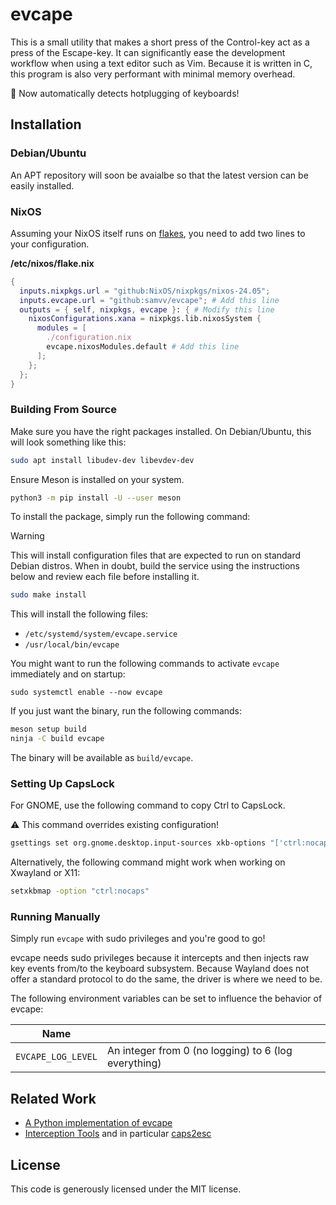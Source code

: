 evcape
======

This is a small utility that makes a short press of the Control-key act as a
press of the Escape-key. It can significantly ease the development workflow
when using a text editor such as Vim. Because it is written in C, this program
is also very performant with minimal memory overhead.

🚀 Now automatically detects hotplugging of keyboards!

## Installation

### Debian/Ubuntu

An APT repository will soon be avaialbe so that the latest version can be
easily installed.

### NixOS

Assuming your NixOS itself runs on [flakes], you need to add two lines to
your configuration.

**/etc/nixos/flake.nix**
```nix
{
  inputs.nixpkgs.url = "github:NixOS/nixpkgs/nixos-24.05";
  inputs.evcape.url = "github:samvv/evcape"; # Add this line
  outputs = { self, nixpkgs, evcape }: { # Modify this line
    nixosConfigurations.xana = nixpkgs.lib.nixosSystem {
      modules = [
        ./configuration.nix
        evcape.nixosModules.default # Add this line
      ];
    };
  };
}
```

[flakes]: https://nixos.wiki/wiki/Flakes

### Building From Source

Make sure you have the right packages installed. On Debian/Ubuntu, this will
look something like this:

```sh
sudo apt install libudev-dev libevdev-dev
```

Ensure Meson is installed on your system. 

```sh
python3 -m pip install -U --user meson
```

To install the package, simply run the following command:

> [!WARNING]
> This will install configuration files that are expected to run on standard
> Debian distros. When in doubt, build the service using the instructions below
> and review each file before installing it.

```sh
sudo make install
```

This will install the following files:

 - `/etc/systemd/system/evcape.service`
 - `/usr/local/bin/evcape`

You might want to run the following commands to activate `evcape` immediately
and on startup:

```
sudo systemctl enable --now evcape
```

If you just want the binary, run the following commands:

```sh
meson setup build
ninja -C build evcape
```

The binary will be available as `build/evcape`.

### Setting Up CapsLock

For GNOME, use the following command to copy Ctrl to CapsLock.

:warning: This command overrides existing configuration!

```bash
gsettings set org.gnome.desktop.input-sources xkb-options "['ctrl:nocaps']"
```

Alternatively, the following command might work when working on Xwayland or X11:

```bash
setxkbmap -option "ctrl:nocaps"
```

### Running Manually

Simply run `evcape` with sudo privileges and you're good to go!

evcape needs sudo privileges because it intercepts and then injects raw key
events from/to the keyboard subsystem. Because Wayland does not offer a
standard protocol to do the same, the driver is where we need to be.

The following environment variables can be set to influence the behavior of evcape:

| Name               |                                                      |
|--------------------|------------------------------------------------------|
| `EVCAPE_LOG_LEVEL` | An integer from 0 (no logging) to 6 (log everything) |

## Related Work

 - [A Python implementation of evcape](https://github.com/wbolster/evcape/)
 - [Interception Tools](https://gitlab.com/interception/linux/tools) and in particular [caps2esc](https://gitlab.com/interception/linux/plugins/caps2esc)

## License

This code is generously licensed under the MIT license.

